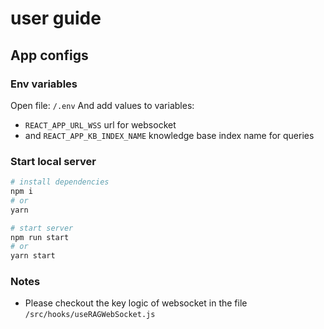 # user guide

## App configs

### Env variables

Open file: `/.env`
And add values to variables:

- `REACT_APP_URL_WSS` url for websocket
- and `REACT_APP_KB_INDEX_NAME` knowledge base index name for queries

### Start local server

```bash
# install dependencies
npm i
# or
yarn

# start server
npm run start
# or
yarn start
```

### Notes

- Please checkout the key logic of websocket in the file `/src/hooks/useRAGWebSocket.js`
